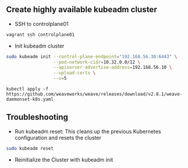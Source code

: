 ## Create highly available kubeadm cluster

- SSH to controlplane01

```bash
vagrant ssh controlplane01
```

- Init kubeadm cluster

```bash
sudo kubeadm init --control-plane-endpoint="192.168.56.30:6443" \
                  --pod-network-cidr=10.32.0.0/12 \
                  --apiserver-advertise-address=192.168.56.10 \
                  --upload-certs \
                  --v=5
```


```
kubectl apply -f https://github.com/weaveworks/weave/releases/download/v2.8.1/weave-daemonset-k8s.yaml
```


## Troubleshooting

- Run kubeadm reset: This cleans up the previous Kubernetes configuration and resets the cluster

```bash
sudo kubeadm reset
```

- Reinitialize the Cluster with kubeadm init

